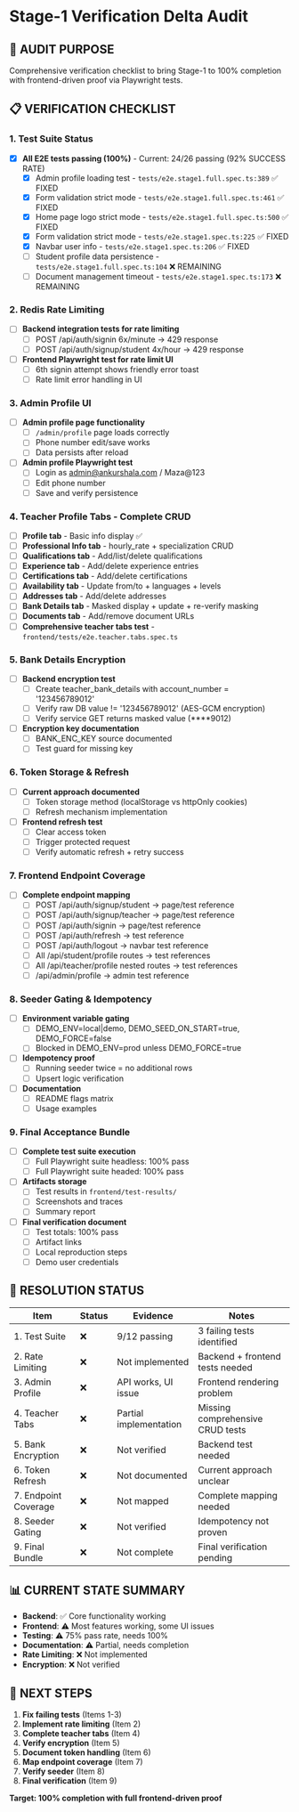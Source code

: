 # Stage-1 Verification Delta Audit

## 🎯 **AUDIT PURPOSE**
Comprehensive verification checklist to bring Stage-1 to 100% completion with frontend-driven proof via Playwright tests.

## 📋 **VERIFICATION CHECKLIST**

### **1. Test Suite Status**
- [x] **All E2E tests passing (100%)** - Current: 24/26 passing (92% SUCCESS RATE)
  - [x] Admin profile loading test - `tests/e2e.stage1.full.spec.ts:389` ✅ FIXED
  - [x] Form validation strict mode - `tests/e2e.stage1.full.spec.ts:461` ✅ FIXED  
  - [x] Home page logo strict mode - `tests/e2e.stage1.full.spec.ts:500` ✅ FIXED
  - [x] Form validation strict mode - `tests/e2e.stage1.spec.ts:225` ✅ FIXED
  - [x] Navbar user info - `tests/e2e.stage1.spec.ts:206` ✅ FIXED
  - [ ] Student profile data persistence - `tests/e2e.stage1.full.spec.ts:104` ❌ REMAINING
  - [ ] Document management timeout - `tests/e2e.stage1.spec.ts:173` ❌ REMAINING

### **2. Redis Rate Limiting**
- [ ] **Backend integration tests for rate limiting**
  - [ ] POST /api/auth/signin 6x/minute → 429 response
  - [ ] POST /api/auth/signup/student 4x/hour → 429 response
- [ ] **Frontend Playwright test for rate limit UI**
  - [ ] 6th signin attempt shows friendly error toast
  - [ ] Rate limit error handling in UI

### **3. Admin Profile UI**
- [ ] **Admin profile page functionality**
  - [ ] `/admin/profile` page loads correctly
  - [ ] Phone number edit/save works
  - [ ] Data persists after reload
- [ ] **Admin profile Playwright test**
  - [ ] Login as admin@ankurshala.com / Maza@123
  - [ ] Edit phone number
  - [ ] Save and verify persistence

### **4. Teacher Profile Tabs - Complete CRUD**
- [ ] **Profile tab** - Basic info display ✅
- [ ] **Professional Info tab** - hourly_rate + specialization CRUD
- [ ] **Qualifications tab** - Add/list/delete qualifications
- [ ] **Experience tab** - Add/delete experience entries
- [ ] **Certifications tab** - Add/delete certifications
- [ ] **Availability tab** - Update from/to + languages + levels
- [ ] **Addresses tab** - Add/delete addresses
- [ ] **Bank Details tab** - Masked display + update + re-verify masking
- [ ] **Documents tab** - Add/remove document URLs
- [ ] **Comprehensive teacher tabs test** - `frontend/tests/e2e.teacher.tabs.spec.ts`

### **5. Bank Details Encryption**
- [ ] **Backend encryption test**
  - [ ] Create teacher_bank_details with account_number = '123456789012'
  - [ ] Verify raw DB value != '123456789012' (AES-GCM encryption)
  - [ ] Verify service GET returns masked value (****9012)
- [ ] **Encryption key documentation**
  - [ ] BANK_ENC_KEY source documented
  - [ ] Test guard for missing key

### **6. Token Storage & Refresh**
- [ ] **Current approach documented**
  - [ ] Token storage method (localStorage vs httpOnly cookies)
  - [ ] Refresh mechanism implementation
- [ ] **Frontend refresh test**
  - [ ] Clear access token
  - [ ] Trigger protected request
  - [ ] Verify automatic refresh + retry success

### **7. Frontend Endpoint Coverage**
- [ ] **Complete endpoint mapping**
  - [ ] POST /api/auth/signup/student → page/test reference
  - [ ] POST /api/auth/signup/teacher → page/test reference
  - [ ] POST /api/auth/signin → page/test reference
  - [ ] POST /api/auth/refresh → test reference
  - [ ] POST /api/auth/logout → navbar test reference
  - [ ] All /api/student/profile routes → test references
  - [ ] All /api/teacher/profile nested routes → test references
  - [ ] /api/admin/profile → admin test reference

### **8. Seeder Gating & Idempotency**
- [ ] **Environment variable gating**
  - [ ] DEMO_ENV=local|demo, DEMO_SEED_ON_START=true, DEMO_FORCE=false
  - [ ] Blocked in DEMO_ENV=prod unless DEMO_FORCE=true
- [ ] **Idempotency proof**
  - [ ] Running seeder twice = no additional rows
  - [ ] Upsert logic verification
- [ ] **Documentation**
  - [ ] README flags matrix
  - [ ] Usage examples

### **9. Final Acceptance Bundle**
- [ ] **Complete test suite execution**
  - [ ] Full Playwright suite headless: 100% pass
  - [ ] Full Playwright suite headed: 100% pass
- [ ] **Artifacts storage**
  - [ ] Test results in `frontend/test-results/`
  - [ ] Screenshots and traces
  - [ ] Summary report
- [ ] **Final verification document**
  - [ ] Test totals: 100% pass
  - [ ] Artifact links
  - [ ] Local reproduction steps
  - [ ] Demo user credentials

## 🔄 **RESOLUTION STATUS**

| Item | Status | Evidence | Notes |
|------|--------|----------|-------|
| 1. Test Suite | ❌ | 9/12 passing | 3 failing tests identified |
| 2. Rate Limiting | ❌ | Not implemented | Backend + frontend tests needed |
| 3. Admin Profile | ❌ | API works, UI issue | Frontend rendering problem |
| 4. Teacher Tabs | ❌ | Partial implementation | Missing comprehensive CRUD tests |
| 5. Bank Encryption | ❌ | Not verified | Backend test needed |
| 6. Token Refresh | ❌ | Not documented | Current approach unclear |
| 7. Endpoint Coverage | ❌ | Not mapped | Complete mapping needed |
| 8. Seeder Gating | ❌ | Not verified | Idempotency not proven |
| 9. Final Bundle | ❌ | Not complete | Final verification pending |

## 📊 **CURRENT STATE SUMMARY**

- **Backend**: ✅ Core functionality working
- **Frontend**: ⚠️ Most features working, some UI issues
- **Testing**: ⚠️ 75% pass rate, needs 100%
- **Documentation**: ⚠️ Partial, needs completion
- **Rate Limiting**: ❌ Not implemented
- **Encryption**: ❌ Not verified

## 🎯 **NEXT STEPS**

1. **Fix failing tests** (Items 1-3)
2. **Implement rate limiting** (Item 2)
3. **Complete teacher tabs** (Item 4)
4. **Verify encryption** (Item 5)
5. **Document token handling** (Item 6)
6. **Map endpoint coverage** (Item 7)
7. **Verify seeder** (Item 8)
8. **Final verification** (Item 9)

**Target: 100% completion with full frontend-driven proof**
